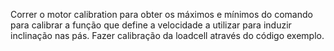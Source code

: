 Correr o motor calibration para obter os máximos e mínimos do comando para calibrar a função que define a velocidade a utilizar para induzir inclinação nas pás.
Fazer calibração da loadcell através do código exemplo.
